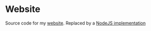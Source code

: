 # Website

Source code for my [website](https://squiddy.me).
Replaced by a [NodeJS implementation](https://github.com/squi-ddy/website)
